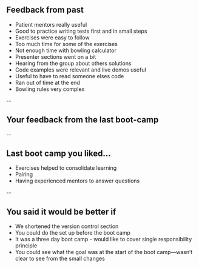 ## Feedback from past

+ Patient mentors really useful
+ Good to practice writing tests first and in small steps
+ Exercises were easy to follow
+ Too much time for some of the exercises
+ Not enough time with bowling calculator
+ Presenter sections went on a bit
+ Hearing from the group about others solutions
+ Code examples were relevant and live demos useful
+ Useful to have to read someone elses code
+ Ran out of time at the end
+ Bowling rules very complex

--

## Your feedback from the last boot-camp

--

## Last boot camp you liked…

+ Exercises helped to consolidate learning
+ Pairing
+ Having experienced mentors to answer questions

--

## You said it would be better if

+ We shortened the version control section
+ You could do the set up before the boot camp
+ It was a three day boot camp - would like to cover single responsibility principle
+ You could see what the goal was at the start of the boot camp—wasn’t clear to see from the small changes
